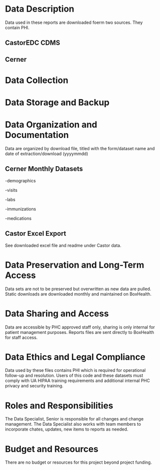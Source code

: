 # Data Description
Data used in these reports are downloaded foerm two sources. They contain PHI.

## CastorEDC CDMS 


## Cerner


# Data Collection


# Data Storage and Backup


# Data Organization and Documentation
Data are organized by download file, titled with the form/dataset name and date of extraction/download (yyyymmdd)

## Cerner Monthly Datasets
-demographics

-visits

-labs

-immunizations

-medications

## Castor Excel Export
See downloaded excel file and readme under Castor data.


# Data Preservation and Long-Term Access
Data sets are not to be preserved but overwritten as new data are pulled. Static downloads are downloaded monthly and maintained on BoxHealth.

# Data Sharing and Access
Data are accessible by PHC approved staff only, sharing is only internal for patient management purposes. Reports files are sent directly to BoxHealth for staff access.

# Data Ethics and Legal Compliance
Data used by these files contains PHI which is required for operational follow-up and resolution. Users of this code and these datasets must comply with UA HIPAA training requirements and additional internal PHC privacy and security training.

# Roles and Responsibilities
The Data Specialist, Senior is responsible for all changes and change management. The Data Specialist also works with team members to incorporate chates, updates, new items to reports as needed.

# Budget and Resources
There are no budget or resources for this project beyond project funding.
